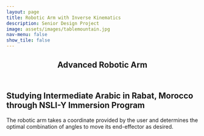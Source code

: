 ```yaml
---
layout: page
title: Robotic Arm with Inverse Kinematics
description: Senior Design Project
image: assets/images/tablemountain.jpg
nav-menu: false
show_tile: false
---
```


<!-- Main -->
<div id="main" class="alt">

  <!-- One -->
<section id="one">
	<div class="inner">
		<header class="major">
			<h1>Advanced Robotic Arm</h1>
		</header>

<!-- Content -->
<h2 id="content">Studying Intermediate Arabic in Rabat, Morocco through NSLI-Y Immersion Program</h2>

The robotic arm takes a coordinate provided by the user and determines the optimal combination of angles to move its end-effector as desired. 
